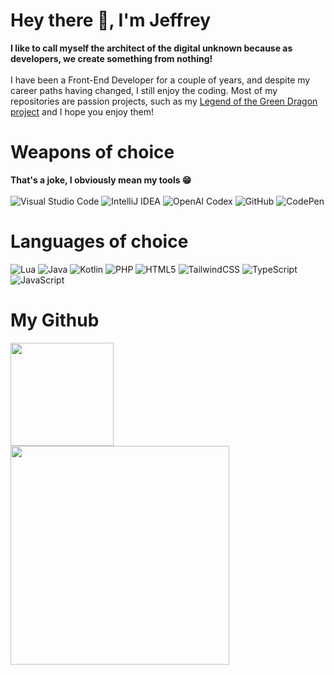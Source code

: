 # Hey there :wave:, I'm Jeffrey

**I like to call myself the architect of the digital unknown because as developers, we create something from nothing!**
<br><br>
I have been a Front-End Developer for a couple of years, and despite my career paths having changed, I still enjoy the coding. Most of my repositories are passion projects, such as my [Legend of the Green Dragon project](https://github.com/Avanae/lotgd) and I hope you enjoy them!

# Weapons of choice
**That's a joke, I obviously mean my tools :grin:**
<br><br>
![Visual Studio Code](https://img.shields.io/badge/Visual%20Studio%20Code-0078d7.svg?style=for-the-badge&logo=visual-studio-code&logoColor=white)
![IntelliJ IDEA](https://img.shields.io/badge/IntelliJ-000000.svg?style=for-the-badge&logo=intellij-idea&logoColor=white)
![OpenAI Codex](https://img.shields.io/badge/OpenAI%20Codex-74aa9c?style=for-the-badge&logo=openai&logoColor=white)
![GitHub](https://img.shields.io/badge/github-%23121011.svg?style=for-the-badge&logo=github&logoColor=white)
![CodePen](https://img.shields.io/badge/CodePen-white?style=for-the-badge&logo=codepen&logoColor=black)

# Languages of choice
![Lua](https://img.shields.io/badge/lua-%232C2D72.svg?style=for-the-badge&logo=lua&logoColor=white) 
![Java](https://img.shields.io/badge/java-%23ED8B00.svg?style=for-the-badge&logo=openjdk&logoColor=white)
![Kotlin](https://img.shields.io/badge/kotlin-%237F52FF.svg?style=for-the-badge&logo=kotlin&logoColor=white)
![PHP](https://img.shields.io/badge/php-%23777BB4.svg?style=for-the-badge&logo=php&logoColor=white)
![HTML5](https://img.shields.io/badge/html5-%23E34F26.svg?style=for-the-badge&logo=html5&logoColor=white)
![TailwindCSS](https://img.shields.io/badge/tailwindcss-%2338B2AC.svg?style=for-the-badge&logo=tailwind-css&logoColor=white)
![TypeScript](https://img.shields.io/badge/typescript-%23007ACC.svg?style=for-the-badge&logo=typescript&logoColor=white)
![JavaScript](https://img.shields.io/badge/javascript-%23323330.svg?style=for-the-badge&logo=javascript&logoColor=%23F7DF1E)


# My Github

<div align="left">
  <img src="https://github-readme-stats.vercel.app/api?username=avanae&show_icons=true&theme=tokyonight&rank_icon=github" height="165"/>
  <img src="https://github-readme-stats.vercel.app/api/top-langs/?username=avanae&layout=compact&theme=tokyonight" height="350"/>
</div>
